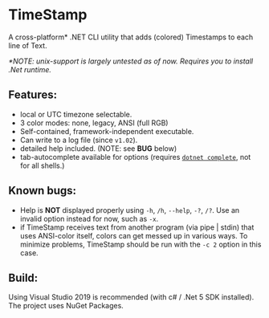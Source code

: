 # TimeStamp
A cross-platform* .NET CLI utility that adds (colored) Timestamps to each line of Text. 

_*NOTE: unix-support is largely untested as of now. Requires you to install .Net runtime._

## Features:
- local or UTC timezone selectable.
- 3 color modes: none, legacy, ANSI (full RGB)
- Self-contained, framework-independent executable. 
- Can write to a log file (since `v1.02`).
- detailed help included. (NOTE: see **BUG** below)
- tab-autocomplete available for options (requires [`dotnet complete`](https://docs.microsoft.com/en-us/dotnet/core/tools/enable-tab-autocomplete), not for all shells.)

## Known bugs:
- Help is **NOT** displayed properly using `-h`, `/h`, `--help`, `-?`, `/?`. Use an invalid option instead for now, such as `-x`.
- if TimeStamp receives text from another program (via pipe | stdin) that uses ANSI-color itself, colors can get messed up in various ways. To minimize problems, TimeStamp should be run with the `-c 2` option in this case.

## Build:
Using Visual Studio 2019 is recommended (with c# / .Net 5 SDK installed). The project uses NuGet Packages.